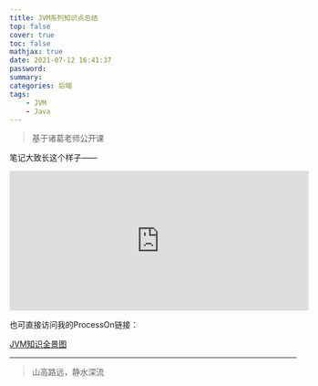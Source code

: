 ```yaml
---
title: JVM系列知识点总结
top: false
cover: true
toc: false
mathjax: true
date: 2021-07-12 16:41:37
password:
summary:
categories: 后端
tags: 
	- JVM 
	- Java
---
```


> 基于诸葛老师公开课

笔记大致长这个样子——

<iframe id="embed_dom" name="embed_dom" frameborder="0" style="display:block;width:525px; height:245px;" src="https://www.processon.com/embed/60bf39d31efad44afd674f39"></iframe>

也可直接访问我的ProcessOn链接：

[JVM知识全景图](https://www.processon.com/view/link/60ec0200f346fb6bcd28aadd)

------

> 山高路远，静水深流